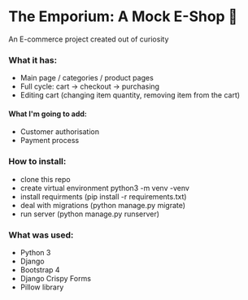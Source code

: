# The Emporium: A Mock E-Shop :shopping_cart:
An E-commerce project created out of curiosity

### What it has:
- Main page / categories / product pages
- Full cycle: cart -> checkout -> purchasing
- Editing cart (changing item quantity, removing item from the cart)

#### What I'm going to add:
- Customer authorisation
- Payment process

### How to install:
- clone this repo 
- create virtual environment python3 -m venv -venv
- install requirments (pip install -r requirements.txt)
- deal with migrations (python manage.py migrate)
- run server (python manage.py runserver)

### What was used:
- Python 3
- Django
- Bootstrap 4
- Django Crispy Forms
- Pillow library

